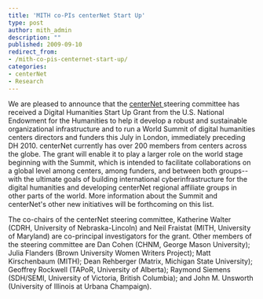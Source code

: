 ```yaml
---
title: 'MITH co-PIs centerNet Start Up'
type: post
author: mith_admin
description: ""
published: 2009-09-10
redirect_from: 
- /mith-co-pis-centernet-start-up/
categories:
- centerNet
- Research
---
```

We are pleased to announce that the [centerNet ](http://www.digitalhumanities.org/centernet/)steering committee has received a Digital Humanities Start Up Grant from the U.S. National Endowment for the Humanities to help it develop a robust and sustainable organizational infrastructure and to run a World Summit of digital humanities centers directors and funders this July in London, immediately preceding DH 2010. centerNet currently has over 200 members from centers across the globe. The grant will enable it to play a larger role on the world stage beginning with the Summit, which is intended to facilitate collaborations on a global level among centers, among funders, and between both groups--with the ultimate goals of building international cyberinfrastructure for the digital humanities and developing centerNet regional affiliate groups in other parts of the world. More information about the Summit and centerNet's other new initiatives will be forthcoming on this list.

The co-chairs of the centerNet steering committee, Katherine Walter (CDRH, University of Nebraska-Lincoln) and Neil Fraistat (MITH, University of Maryland) are co-principal investigators for the grant. Other members of the steering committee are Dan Cohen (CHNM, George Mason University); Julia Flanders (Brown University Women Writers Project); Matt Kirschenbaum (MITH); Dean Rehberger (Matrix, Michigan State University); Geoffrey Rockwell (TAPoR, University of Alberta); Raymond Siemens (SDH/SEMI, University of Victoria, British Columbia); and John M. Unsworth (University of Illinois at Urbana Champaign).
